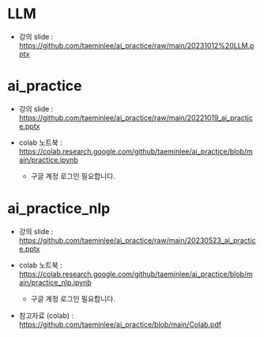 # LLM

- 강의 slide : https://github.com/taeminlee/ai_practice/raw/main/20231012%20LLM.pptx

# ai_practice

- 강의 slide : https://github.com/taeminlee/ai_practice/raw/main/20221019_ai_practice.pptx

- colab 노트북 : https://colab.research.google.com/github/taeminlee/ai_practice/blob/main/practice.ipynb
  - 구글 계정 로그인 필요합니다.

# ai_practice_nlp

- 강의 slide : https://github.com/taeminlee/ai_practice/raw/main/20230523_ai_practice.pptx
- colab 노트북 : https://colab.research.google.com/github/taeminlee/ai_practice/blob/main/practice_nlp.ipynb
  - 구글 계정 로그인 필요합니다.

- 참고자료 (colab) : https://github.com/taeminlee/ai_practice/blob/main/Colab.pdf

